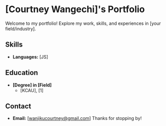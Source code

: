 # [Courtney Wangechi]'s Portfolio

Welcome to my portfolio! Explore my work, skills, and experiences in [your field/industry].

## Skills

- **Languages:** [JS]

## Education

- **[Degree] in [Field]**
  - [KCAU], [1]

## Contact

- **Email:** [wanjikucourtney@gmail.com]
Thanks for stopping by!

